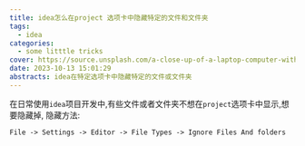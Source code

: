 ```yaml
---
title: idea怎么在project 选项卡中隐藏特定的文件和文件夹
tags:
  - idea
categories:
  - some litttle tricks
cover: https://source.unsplash.com/a-close-up-of-a-laptop-computer-with-code-on-the-screen-lYFERR5dTG4/1200x628
date: 2023-10-13 15:01:29
abstracts: idea在特定选项卡中隐藏特定的文件或文件夹
---
```


在日常使用`idea`项目开发中,有些文件或者文件夹不想在`project`选项卡中显示,想要隐藏掉,
隐藏方法:

`File -> Settings -> Editor -> File Types -> Ignore Files And folders`
